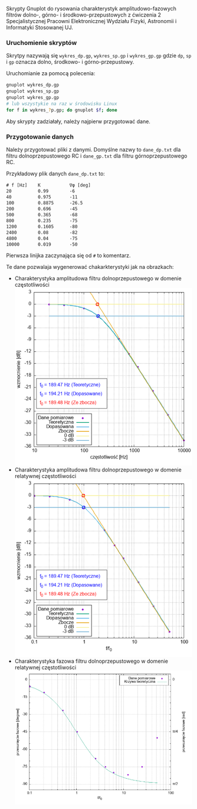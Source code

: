 Skrypty Gnuplot do rysowania charakterystyk amplitudowo-fazowych filtrów dolno-, górno- i środkowo-przepustowych z ćwiczenia 2 Specjalistycznej Pracowni Elektronicznej Wydziału Fizyki, Astronomii i Informatyki Stosowanej UJ.

### Uruchomienie skryptów
Skrytpy nazywają się `wykres_dp.gp`, `wykres_sp.gp` i `wykres_gp.gp` gdzie `dp`, `sp` i `gp` oznacza dolno, środkowo- i górno-przepustowy.

Uruchomianie za pomocą polecenia:
```bash
gnuplot wykres_dp.gp
gnuplot wykres_sp.gp
gnuplot wykres_gp.gp
# lub wszystykie na raz w środowisku Linux
for f in wykres_?p.gp; do gnuplot $f; done
```

Aby skrypty zadziałały, należy najpierw przygotować dane.

### Przygotowanie danych
Należy przygotować pliki z danymi. Domyślne nazwy to `dane_dp.txt` dla filtru dolnoprzepustowego RC i `dane_gp.txt` dla filtru górnoprzepustowego RC.

Przykładowy plik danych `dane_dp.txt` to:

```
# f [Hz]    K           ∇φ [deg]
20          0.99        -6
40          0.975       -11
100         0.8875      -26.5
200         0.696       -45
500         0.365       -68
800         0.235       -75
1200        0.1605      -80
2400        0.08        -82
4800        0.04        -75
10000       0.019       -50
```
Pierwsza linijka zaczynająca się od `#` to komentarz.

Te dane pozwalaja wygenerować chakarkterystyki jak na obrazkach:
* Charakterystyka amplitudowa filtru dolnoprzepustowego w domenie częstotliwości
![Charakterystyka amplitudowa filtru dolnoprzepustowego](./docs/plot_dp_K_frequency.png "Charakterystyka amplitudowa filtru dolnoprzepustowego ")
* Charakterystyka amplitudowa filtru dolnoprzepustowego w domenie relatywnej częstotliwości
![Charakterystyka amplitudowa filtru dolnoprzepustowego](./docs/plot_dp_K_relative.png "Charakterystyka amplitudowa filtru dolnoprzepustowego ")
* Charakterystyka fazowa filtru dolnoprzepustowego w domenie relatywnej częstotliwości
![Charakterystyka amplitudowa filtru dolnoprzepustowego](./docs/plot_dp_dPhi_relative.png "Charakterystyka amplitudowa filtru dolnoprzepustowego ")